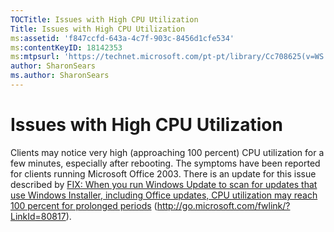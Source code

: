```yaml
---
TOCTitle: Issues with High CPU Utilization
Title: Issues with High CPU Utilization
ms:assetid: 'f847ccfd-643a-4c7f-903c-8456d1cfe534'
ms:contentKeyID: 18142353
ms:mtpsurl: 'https://technet.microsoft.com/pt-pt/library/Cc708625(v=WS.10)'
author: SharonSears
ms.author: SharonSears
---
```


Issues with High CPU Utilization
================================

Clients may notice very high (approaching 100 percent) CPU utilization for a few minutes, especially after rebooting. The symptoms have been reported for clients running Microsoft Office 2003. There is an update for this issue described by [FIX: When you run Windows Update to scan for updates that use Windows Installer, including Office updates, CPU utilization may reach 100 percent for prolonged periods](http://go.microsoft.com/fwlink/?linkid=80817) (http://go.microsoft.com/fwlink/?LinkId=80817).
